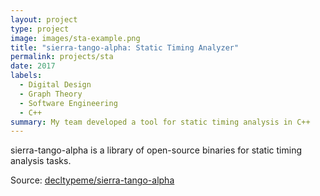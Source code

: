 ```yaml
---
layout: project
type: project
image: images/sta-example.png
title: "sierra-tango-alpha: Static Timing Analyzer"
permalink: projects/sta
date: 2017
labels:
  - Digital Design
  - Graph Theory
  - Software Engineering
  - C++
summary: My team developed a tool for static timing analysis in C++
---
```


sierra-tango-alpha is a library of open-source binaries for static timing analysis tasks.

Source: <a href="https://github.com/decltypeme/sierra-tango-alpha"><i class="large github icon"></i>decltypeme/sierra-tango-alpha</a>

